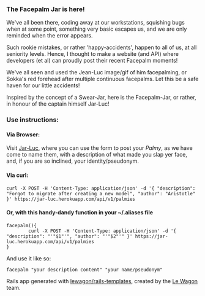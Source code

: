 ### The Facepalm Jar is here!

We've all been there, coding away at our workstations, squishing bugs when at some point, something very basic escapes us, and we are only reminded when the error appears.

Such rookie mistakes, or rather 'happy-accidents', happen to all of us, at all seniority levels. Hence, I thought to make a website (and API) where developers (et al) can proudly post their recent Facepalm moments!

We've all seen and used the Jean-Luc image/gif of him facepalming, or Sokka's red forehead after multiple continuous facepalms. Let this be a safe haven for our little accidents!

Inspired by the concept of a Swear-Jar, here is the Facepalm-Jar, or rather, in honour of the captain himself Jar-Luc!

### Use instructions:

#### Via Browser:
Visit [Jar-Luc](https://jar-luc.herokuapp.com/), where you can use the form to post your *Palmy*, as we have come to name them, with a description of what made you slap yer face, and, if you are so inclined, your identity/pseudonym.

#### Via curl:
```
curl -X POST -H 'Content-Type: application/json' -d '{ "description": "Forgot to migrate after creating a new model", "author": "Aristotle" }' https://jar-luc.herokuapp.com/api/v1/palmies
```
#### Or, with this handy-dandy function in your ~/.aliases file
```
facepalm(){
        curl -X POST -H 'Content-Type: application/json' -d '{ "description": "'"$1"'", "author": "'"$2"'" }' https://jar-luc.herokuapp.com/api/v1/palmies
} 
```
And use it like so:
```
facepalm "your description content" "your name/pseudonym"
```
Rails app generated with [lewagon/rails-templates](https://github.com/lewagon/rails-templates), created by the [Le Wagon](https://www.lewagon.com) team.
